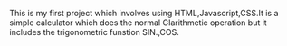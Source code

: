 This is my first project which involves using HTML,Javascript,CSS.It is a simple calculator which does the normal 
GIarithmetic operation but it includes the trigonometric funstion SIN.,COS.